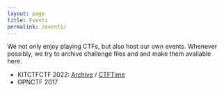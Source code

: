 ```yaml
---
layout: page
title: Events
permalink: /events/
---
```


We not only enjoy playing CTFs, but also host our own events.
Whenever possibly, we try to archive challenge files and and make them available here.

 * KITCTFCTF 2022: [Archive](https://2022.ctf.kitctf.de/) / [CTFTime](https://ctftime.org/event/1810)
 * GPNCTF 2017